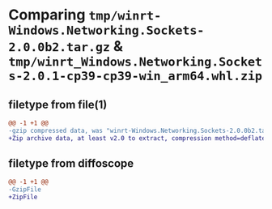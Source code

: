 # Comparing `tmp/winrt-Windows.Networking.Sockets-2.0.0b2.tar.gz` & `tmp/winrt_Windows.Networking.Sockets-2.0.1-cp39-cp39-win_arm64.whl.zip`

## filetype from file(1)

```diff
@@ -1 +1 @@
-gzip compressed data, was "winrt-Windows.Networking.Sockets-2.0.0b2.tar", last modified: Sat Dec  2 18:24:19 2023, max compression
+Zip archive data, at least v2.0 to extract, compression method=deflate
```

## filetype from diffoscope

```diff
@@ -1 +1 @@
-GzipFile
+ZipFile
```


